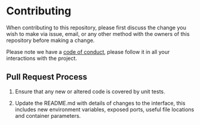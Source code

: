# Contributing

When contributing to this repository, please first discuss the change you wish to make via issue,
email, or any other method with the owners of this repository before making a change.

Please note we have a [code of conduct](CODE_OF_CONDUCT.md), please follow it in all your interactions with the project.

## Pull Request Process

1. Ensure that any new or altered code is covered by unit tests.

2. Update the README.md with details of changes to the interface, this includes new environment 
   variables, exposed ports, useful file locations and container parameters.

